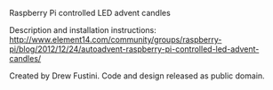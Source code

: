 Raspberry Pi controlled LED advent candles

Description and installation instructions:
http://www.element14.com/community/groups/raspberry-pi/blog/2012/12/24/autoadvent-raspberry-pi-controlled-led-advent-candles/

Created by Drew Fustini.  Code and design released as public domain.
